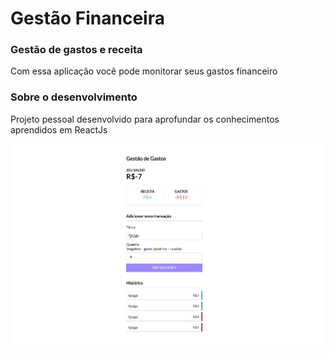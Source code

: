 # Gestão Financeira

### Gestão de gastos e receita

Com essa aplicação você pode monitorar seus gastos financeiro

### Sobre o desenvolvimento

Projeto pessoal desenvolvido para aprofundar os conhecimentos aprendidos em ReactJs

<img src='./ProjetoPrint.png'>
